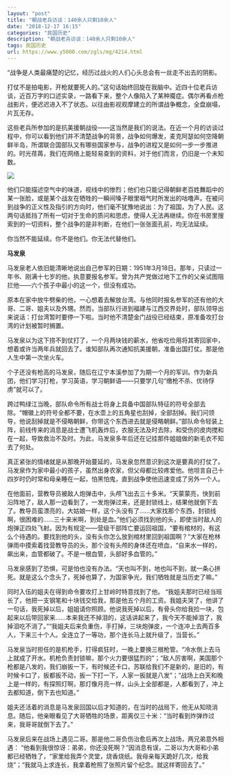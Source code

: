 ```yaml
---
layout: "post"
title: "朝战老兵访谈：140余人只剩10余人"
date: "2018-12-17 16:15"
categories: "民国历史"
description: "朝战老兵访谈：140余人只剩10余人"
tags: 民国历史
url: https://www.y5000.com/zgls/mg/4214.html
---
```






“战争是人类最痛楚的记忆，经历过战火的人们心头总会有一丝走不出去的阴影。

打仗不是拍电影，开枪就要死人的。”这句话始终回旋在我脑中。近四十位老兵访谈，近百万字的口述实录，一路看下来，整个人像陷入了某种魇症。偶尔再看点枪战影片，便迟迟进入不了状态。以往由影视观摩建立的所谓战争概念，全盘崩塌，片瓦无存。

这些老兵所参加的是抗美援朝战役——这当然是我们的说法。在近一个月的访谈过程中，你可以看到他们并不清楚战争的背景，战争如何爆发，麦克阿瑟如何空降朝鲜半岛，所谓联合国部队又有哪些国家参与，战争的进程又是如何一步一步推进的。时光荏苒，我们在网络上能轻易查到的资料，对于他们而言，仍旧是一个未知数。

![](https://img.y5000.com/uploads/allimg/161031/16313W1Q-0.jpg)

他们只能描述空气中的味道，视线中的惨烈；他们也只能记得朝鲜老百姓舞蹈中的某一张脸，或是某个战友在牺牲的一瞬间嗓子眼里咽气时所发出的咕噜声。在被问到战争的正义性及指引的方向时，他们毫不犹豫地说出：为了祖国，为了人民。这两句话抵挡了所有一切对于生命的质问和思虑，使得人无法再继续。你在书房里搜索到的一切资料，整个战争的是非判断，在他们一张张面孔前，均无法延续。

你当然不能延续。你不是他们。你无法代替他们。

**马发泉**

马发泉老人依旧能清晰地说出自己参军的日期：1951年3月18日。那年，只读过一年书、刚满十七岁的他，执意要报名参军。曾为共产党做过地下工作的父亲试图阻拦他——六个孩子中最小的这一个，但没有成功。

原本在家中放牛劈柴的他，一心想着去解放台湾。与他同时报名参军的还有他的大哥、二哥、姐夫以及外甥。然而，当部队行进到福建与江西交界处时，部队领导出来说话：打台湾暂时要停一下啦。当时他不清楚金门战役已经结束，原准备攻打台湾的计划被暂时搁置。

马发泉以为这下捞不到仗打了，一个月两块钱的薪水，他省吃俭用将其寄回家中，想着或许当两年兵就回去了。谁知部队再次通知抗美援朝，准备出国打仗。那是他人生中第一次坐火车。

个子还没有枪高的马发泉，随后在辽宁本溪参加了为期一个月的军训。作为新兵团，他们学习打枪，学习英语，学习朝鲜语——只要学几句“缴枪不杀、优待俘虏”就可以了。

跨过鸭绿江当晚，部队命令所有战士将身上具备中国部队特征的符号全部去除。“帽徽上的符号全都不要，在水壶上的五角星也刮掉，全部刮掉。我们问领导，他说刮掉就是不侵略朝鲜，你带这个东西进去就是侵略朝鲜。”部队命令轻装上阵，前线传来的消息是战士遭飞机轰炸后，衣服无法及时去除，和受伤的皮肉搅和在一起，导致救治不及时。为此，马发泉多年后还在记挂那件姐姐做的新毛衣不知去了何处。

真正紧张的情绪就是从那晚开始蔓延的，马发泉忽然意识到这次是要真的打仗了。马发泉作为家中最小的孩子，虽然出身农家，但父母都比较疼爱他。他坦言自己十四岁时仍时常和母亲睡在一起，怕黑怕鬼，直到战争使他迅速变成了另外一个人。

在他面前，营教导员被敌人炮弹击中，头颅飞出去三十多米。“天蒙蒙亮，快到前沿阵地了，敌人那一边看到了，一发炮弹过来，还是封锁线上，结果他就倒下去了。教导员蛮漂亮的，大姑娘一样，这个头没有了……大家找那个东西，封锁线啊，很困难的……三十来米啊，到处是血。”他们必须找到他的头，即使当时敌人的炮弹正四处飞射。因为有规定——营级干部阵亡要运回祖国，“要有棺材的，有这么个待遇的。要找到他的头，没有头你怎么放到棺材里回到祖国啊？”大家在枪林弹雨中摸索着找营教导员的头，那个没有头颅的身体还在喷血，“自来水一样的，飙出来，血管都破了。不是一根血管，头部好多血管的。”

马发泉感到了恐惧，可是怕也没有办法。“天也叫不到，地也叫不到，就一条心拼死。就是这么个念头了，死掉也算了，为国家争光，我们牺牲就是当历史了嘛。”

同时入伍的姐夫在得到命令要攻打上甘岭时特意找到了他。
“我姐夫那时已经当班长了，他把一支钢笔和十块钱交给我，那是他五个月的工资。我姐夫哭了，他讲了一句话，我死掉以后，姐姐请你照顾。他说我死掉以后，有骨头你给我捡一块，包起来以后带回家来……本来我还不掉泪的，这话讲起来了，我今天不能掉泪了，我掉泪吃不消了。”“我姐夫后来负重伤，手打掉，三块炮弹皮，一个连冲上去两百多人，下来三十个人。全连立了一等功，那个连长马上就升级了，当营长。”

马发泉当时担任的是机枪手，打得疯狂时，一晚上要换三根枪管。“冷水倒上去马上就成了开水。机枪负责封锁嘛，那个火力要很猛烈的”；“敌人厉害啊，美国那个枪都是八发的，我们崩扳一下，有时候还卡口，苏联给我们不是新的，是旧的，有时候卡口了，扳都扳不动，扳一下打一下，人家一扳就是八发”；“战场上白天和晚上是一样的，有探照灯啊，那灯像月亮一样，山头上全部都是，人都看到了，冲上去都知道，倒下去也知道。”

姐夫还活着的消息是马发泉回国以后才知道的，在当时的战局下，他无从知晓消息。随后，他亲眼看见了大哥牺牲的场景，距离仅三十米：“当时看到炸弹炸过来，我哥哥就倒下去了。”

马发泉后来在战场上遇见二哥。那是他二哥负伤治愈后再次上战场，两兄弟意外相遇：
“他看到我很惊讶：弟弟，你还没死啊？”因消息有误，二哥以为大哥和小弟都已经牺牲了，“家里给我弄个灵堂，烧香烧纸。我母亲每天跪好几次，给我烧”；“我就马上求连长，我拿着枪照了张照片留个纪念。就这样寄回去了。”
